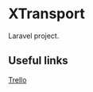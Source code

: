 # XTransport

Laravel project.

## Useful links

[Trello](https://trello.com/b/SKpKgTo9/transport-x)

